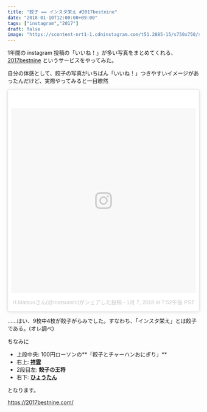 ```yaml
---
title: "餃子 == インスタ栄え #2017bestnine"
date: "2018-01-10T12:00:00+09:00"
tags: ["instagram","2017"]
draft: false
image: "https://scontent-nrt1-1.cdninstagram.com/t51.2885-15/s750x750/sh0.08/e35/25019146_1490908274362827_1591453634216853504_n.jpg"
---
```


1年間の instagram 投稿の「いいね！」が多い写真をまとめてくれる、 [2017bestnine](https://2017bestnine.com/) というサービスをやってみた。

自分の体感として、餃子の写真がいちばん「いいね！」つきやすいイメージがあったんだけど、実際やってみると一目瞭然

<div class="embed">
<blockquote class="instagram-media" data-instgrm-permalink="https://www.instagram.com/p/BdrI_6QBtEB/" data-instgrm-version="8" style=" background:#FFF; border:0; border-radius:3px; box-shadow:0 0 1px 0 rgba(0,0,0,0.5),0 1px 10px 0 rgba(0,0,0,0.15); margin: 1px; max-width:658px; padding:0; width:99.375%; width:-webkit-calc(100% - 2px); width:calc(100% - 2px);"><div style="padding:8px;"> <div style=" background:#F8F8F8; line-height:0; margin-top:40px; padding:50.0% 0; text-align:center; width:100%;"> <div style=" background:url(data:image/png;base64,iVBORw0KGgoAAAANSUhEUgAAACwAAAAsCAMAAAApWqozAAAABGdBTUEAALGPC/xhBQAAAAFzUkdCAK7OHOkAAAAMUExURczMzPf399fX1+bm5mzY9AMAAADiSURBVDjLvZXbEsMgCES5/P8/t9FuRVCRmU73JWlzosgSIIZURCjo/ad+EQJJB4Hv8BFt+IDpQoCx1wjOSBFhh2XssxEIYn3ulI/6MNReE07UIWJEv8UEOWDS88LY97kqyTliJKKtuYBbruAyVh5wOHiXmpi5we58Ek028czwyuQdLKPG1Bkb4NnM+VeAnfHqn1k4+GPT6uGQcvu2h2OVuIf/gWUFyy8OWEpdyZSa3aVCqpVoVvzZZ2VTnn2wU8qzVjDDetO90GSy9mVLqtgYSy231MxrY6I2gGqjrTY0L8fxCxfCBbhWrsYYAAAAAElFTkSuQmCC); display:block; height:44px; margin:0 auto -44px; position:relative; top:-22px; width:44px;"></div></div><p style=" color:#c9c8cd; font-family:Arial,sans-serif; font-size:14px; line-height:17px; margin-bottom:0; margin-top:8px; overflow:hidden; padding:8px 0 7px; text-align:center; text-overflow:ellipsis; white-space:nowrap;"><a href="https://www.instagram.com/p/BdrI_6QBtEB/" style=" color:#c9c8cd; font-family:Arial,sans-serif; font-size:14px; font-style:normal; font-weight:normal; line-height:17px; text-decoration:none;" target="_blank">H.Matsuoさん(@matsuoshi)がシェアした投稿</a> - <time style=" font-family:Arial,sans-serif; font-size:14px; line-height:17px;" datetime="2018-01-08T03:52:39+00:00"> 1月 7, 2018 at 7:52午後 PST</time></p></div></blockquote> <script async defer src="//platform.instagram.com/en_US/embeds.js"></script>
</div>

……はい、9枚中4枚が餃子がらみでした。すなわち、「インスタ栄え」とは餃子である。(オレ調べ)

ちなみに

- 上段中央: 100円ローソンの**「餃子とチャーハンおにぎり」**
- 右上: [**祥雲**](https://tabelog.com/hyogo/A2801/A280101/28006275/)
- 2段目左: **餃子の王将**
- 右下: [**ひょうたん**](https://tabelog.com/hyogo/A2801/A280101/28000495/)

となります。

https://2017bestnine.com/
